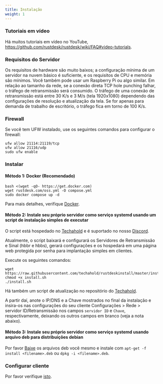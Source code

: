```yaml
---
title: Instalação
weight: 1
---
```


### Tutoriais em vídeo
Há muitos tutoriais em vídeo no YouTube, https://github.com/rustdesk/rustdesk/wiki/FAQ#video-tutorials.

### Requisitos do Servidor
Os requisitos de hardware são muito baixos; a configuração mínima de um servidor na nuvem básico é suficiente, e os requisitos de CPU e memória são mínimos. Você também pode usar um Raspberry Pi ou algo similar. Em relação ao tamanho da rede, se a conexão direta TCP hole punching falhar, o tráfego de retransmissão será consumido. O tráfego de uma conexão de retransmissão está entre 30 K/s e 3 M/s (tela 1920x1080) dependendo das configurações de resolução e atualização da tela. Se for apenas para demanda de trabalho de escritório, o tráfego fica em torno de 100 K/s.

### Firewall
Se você tem UFW instalado, use os seguintes comandos para configurar o firewall:
```
ufw allow 21114:21119/tcp
ufw allow 21116/udp
sudo ufw enable
```

### Instalar
#### Método 1: Docker (Recomendado)

```
bash <(wget -qO- https://get.docker.com)
wget rustdesk.com/oss.yml -O compose.yml
sudo docker compose up -d
```

Para mais detalhes, verifique [Docker](/docs/en/self-host/rustdesk-server-oss/docker/).

#### Método 2: Instale seu próprio servidor como serviço systemd usando um script de instalação simples de executar
O script está hospedado no [Techahold](https://github.com/techahold/rustdeskinstall) e é suportado no nosso [Discord](https://discord.com/invite/nDceKgxnkV).

Atualmente, o script baixará e configurará os Servidores de Retransmissão e Sinal (hbbr e hbbs), gerará configurações e os hospedará em uma página web protegida por senha para implantação simples em clientes.

Execute os seguintes comandos:
```
wget https://raw.githubusercontent.com/techahold/rustdeskinstall/master/install.sh
chmod +x install.sh
./install.sh
```

Há também um script de atualização no repositório do [Techahold](https://github.com/techahold/rustdeskinstall).

A partir daí, anote o IP/DNS e a Chave mostrados no final da instalação e insira-os nas configurações do seu cliente Configurações > Rede > servidor ID/Retransmissão nos campos `servidor ID` e `Chave`, respectivamente, deixando os outros campos em branco (veja a nota abaixo).

#### Método 3: Instale seu próprio servidor como serviço systemd usando arquivo deb para distribuições debian

Por favor [Baixe](https://github.com/rustdesk/rustdesk-server/releases/latest) os arquivos deb você mesmo e instale com `apt-get -f install <filename>.deb` ou `dpkg -i <filename>.deb`.

### Configurar cliente
Por favor verifique [isto](/docs/en/self-host/client-configuration/#2-manual-config).